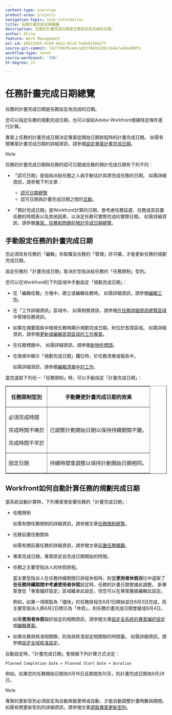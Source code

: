 ```yaml
---
content-type: overview
product-area: projects
navigation-topic: task-information
title: 任務計畫完成日期概要
description: 任務的計畫完成日期是任務設定為完成的日期。
author: Alina
feature: Work Management
exl-id: b0522db5-9c68-4b1a-82c8-5a9e613eb2ff
source-git-commit: 7427706f6ce6cad3370b91269c1b4e7a10ed09f9
workflow-type: tm+mt
source-wordcount: '786'
ht-degree: 1%

---
```


# 任務計畫完成日期總覽

任務的計畫完成日期是任務設定為完成的日期。

您可以指定任務的規劃完成日期，也可以留給Adobe Workfront根據特定條件進行計算。

專案上任務的計畫完成日期決定專案從開始日期排程時的計畫完成日期。 如需有關專案計畫完成日期的詳細資訊，請參閱[設定專案計畫完成日期](../../../manage-work/projects/planning-a-project/project-planned-completion-date.md)。

>[!NOTE]
>
>任務的計畫完成日期與任務的認可日期或任務的預計完成日期有下列不同：
>
>* 「認可日期」是指指派給任務之人員手動估計其將完成任務的日期。 如需詳細資訊，請參閱下列文章：
>
>   * [認可日期總覽](../../../manage-work/projects/updating-work-in-a-project/overview-of-commit-dates.md)
>   * 認可日期與計畫完成日期之間的[互動](../../../manage-work/projects/updating-work-in-a-project/interactions-between-commit-and-planned-completion-dates.md)。
>
>* 「預計完成日期」是Workfront計算的日期，會考慮任務延遲、任務或其前置任務的時間表以及其他因素，以決定任務可實際完成的實際日期。 如需詳細資訊，請參閱[專案、任務和問題的預計完成日期總覽](../../../manage-work/projects/planning-a-project/project-projected-completion-date.md)。
>

## 手動設定任務的計畫完成日期

您必須具有任務的「編輯」存取權及任務的「管理」許可權，才能更新任務的規劃完成日期。

設定任務的「計畫完成日期」取決於您指派給任務的「任務限制」型別。

您可以在Workfront的下列區域中手動設定「規劃完成日期」：

* 在「編輯任務」方塊中，建立或編輯任務時。 如需詳細資訊，請參閱[編輯工作](../../../manage-work/tasks/manage-tasks/edit-tasks.md)。
* 在「工作詳細資訊」區域中。 如需相關資訊，請參閱[在任務詳細資訊總覽區域](../../../manage-work/tasks/manage-tasks/task-information-in-overview.md)中管理任務資訊。
* 如果在摘要面板中檢視任務時顯示規劃完成日期，則位於首頁區域。 如需詳細資訊，請參閱[更新或編輯首頁區域的工作專案](../../../workfront-basics/using-home/using-the-home-area/update-and-edit-work-item-home.md)。
* 在任務標題中。 如需詳細資訊，請參閱[新物件標頭](../../../workfront-basics/the-new-workfront-experience/new-object-headers.md)。
* 在檢視中顯示「規劃完成日期」欄位時，於任務清單或報告中。

  如需詳細資訊，請參閱[編輯清單中的工作](../../../manage-work/tasks/manage-tasks/edit-tasks-in-a-list.md)。

當您選取下列任一「任務限制」時，可以手動指定「計畫完成日期」：

<table border="1" cellspacing="15" cellpadding="1"> 
 <col> 
 <col> 
 <thead> 
  <tr> 
   <th> <p><strong>任務限制型別</strong> </p> </th> 
   <th> <p><strong>手動變更計畫完成日期的效果</strong> </p> </th> 
  </tr> 
 </thead> 
 <tbody> 
  <tr> 
   <td> <p>必須完成時間</p> <p>完成時間不晚於</p> <p>完成時間不早於</p> </td> 
   <td> <p><span class="s1">已調整計劃開始日期以保持持續期間不變。</span> </p> </td> 
  </tr> 
  <tr> 
   <td> <p>固定日期</p> </td> 
   <td> <p>持續時間會調整以保持計劃開始日期相同。</p> </td> 
  </tr> 
 </tbody> 
</table>

## Workfront如何自動計算任務的規劃完成日期

當系統自動計算時，下列專案會影響任務的「計畫完成日期」：

* 任務限制

  如需有關任務限制的詳細資訊，請參閱文章[任務限制總覽](../../../manage-work/tasks/task-constraints/task-constraint-overview.md)。

* 任務前置任務關係

  如需有關前置任務的詳細資訊，請參閱文章[前置任務概觀](../../../manage-work/tasks/use-prdcssrs/predecessors-overview.md)。

* 專案完成日期，專案排定自完成日期開始的時間。
* 任務之主要受指派人的休假排程。

  當主要受指派人在任務持續期間已排程休假時，則當&#x200B;**使用者休假**&#x200B;欄位中選取了&#x200B;**在任務持續期間中考慮使用者休假**&#x200B;設定時，任務的計畫日期會據此調整。 新專案會從「專案偏好設定」區域繼承此設定，但您可以在專案層級編輯此設定。

  例如，如果一項限製為「儘快」的任務排程在6月1日開始並在6月3日完成，而主要受指派人將6月2日標示為「休假」，則任務計畫完成日期會變成6月4日。

  如需&#x200B;**使用者休假**&#x200B;偏好設定的相關資訊，請參閱文章[設定全系統的專案偏好設定](../../../administration-and-setup/set-up-workfront/configure-system-defaults/set-project-preferences.md)或[編輯專案](../../../manage-work/projects/manage-projects/edit-projects.md)。

* 如果任務與核准相關聯，則為與核准設定相關聯的時間量。 如需詳細資訊，請參閱[設定全域核准設定](../../../administration-and-setup/customize-workfront/configure-approval-milestone-processes/establish-approval-settings.md)。

自動設定時，「計畫完成日期」會根據下列計算方式決定：

```
Planned Completion Date = Planned Start Date + Duration
```

例如，如果您的任務開始日期為9月16日且期間為10天，則計畫完成日期為9月26日。

>[!NOTE]
>
> 專案的更新型別必須設定為自動與變更時或自動，才能自動調整計畫時數與期間。\
>如需有關更新型別的詳細資訊，請參閱文章[選取專案更新型別](../../../manage-work/projects/manage-projects/select-project-update-type.md)。
